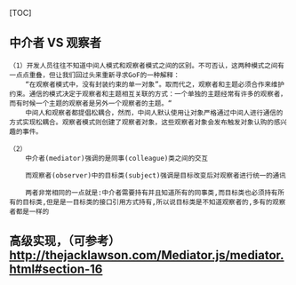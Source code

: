 [TOC]
## 中介者 VS 观察者
    （1）开发人员往往不知道中间人模式和观察者模式之间的区别。不可否认，这两种模式之间有一点点重叠，但让我们回过头来重新寻求GoF的一种解释：
        “在观察者模式中，没有封装约束的单一对象”。取而代之，观察者和主题必须合作来维护约束。通信的模式决定于观察者和主题相互关联的方式：一个单独的主题经常有许多的观察者，而有时候一个主题的观察者是另外一个观察者的主题。“
        中间人和观察者都提倡松耦合，然而，中间人默认使用让对象严格通过中间人进行通信的方式实现松耦合。观察者模式则创建了观察者对象，这些观察者对象会发布触发对象认购的感兴趣的事件。

    （2）
        中介者(mediator)强调的是同事(colleague)类之间的交互

        而观察者(observer)中的目标类(subject)强调是目标改变后对观察者进行统一的通讯

        两者非常相同的一点就是:中介者需要持有并且知道所有的同事类,而目标类也必须持有所有的目标类,但是是一目标类的接口引用方式持有,所以说目标类是不知道观察者的,多有的观察者都是一样的



## 高级实现，（可参考）http://thejacklawson.com/Mediator.js/mediator.html#section-16
